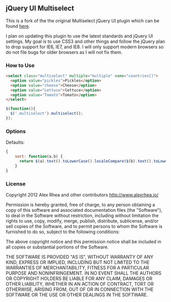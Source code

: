 ## jQuery UI Multiselect

This is a fork of the the original Multiselect jQuery UI plugin which can be found [here](https://github.com/michael/multiselect).

I plan on updating this plugin to use the latest standards and jQuery UI settings. My goal is to use CSS3 and other things and follow the jQuery plan to drop support for IE6, IE7, and IE8. I will only support modern browsers so do not file bugs for older browsers as I will not fix them.

### How to Use

```html
<select class="multiselect" multiple="multiple" name="countries[]">
  <option value="pickles">Pickles</option>
  <option value="cheese">Cheese</option>
  <option value="Lettuce">lettuce</option>
  <option value="Tomato">Tomato</option>
</select>
```

```javascript
$(function(){
  $('.multiselect').multiselect();
});
```

### Options
Defaults:
```javascript
{
    sort: function(a,b) {
      return $(a).text().toLowerCase().localeCompare($(b).text().toLowerCase());
    }
}
```

### License

Copyright 2012 Alex Rhea and other contributors
http://www.alexrhea.io/

Permission is hereby granted, free of charge, to any person obtaining
a copy of this software and associated documentation files (the
"Software"), to deal in the Software without restriction, including
without limitation the rights to use, copy, modify, merge, publish,
distribute, sublicense, and/or sell copies of the Software, and to
permit persons to whom the Software is furnished to do so, subject to
the following conditions:

The above copyright notice and this permission notice shall be
included in all copies or substantial portions of the Software.

THE SOFTWARE IS PROVIDED "AS IS", WITHOUT WARRANTY OF ANY KIND,
EXPRESS OR IMPLIED, INCLUDING BUT NOT LIMITED TO THE WARRANTIES OF
MERCHANTABILITY, FITNESS FOR A PARTICULAR PURPOSE AND
NONINFRINGEMENT. IN NO EVENT SHALL THE AUTHORS OR COPYRIGHT HOLDERS BE
LIABLE FOR ANY CLAIM, DAMAGES OR OTHER LIABILITY, WHETHER IN AN ACTION
OF CONTRACT, TORT OR OTHERWISE, ARISING FROM, OUT OF OR IN CONNECTION
WITH THE SOFTWARE OR THE USE OR OTHER DEALINGS IN THE SOFTWARE.
